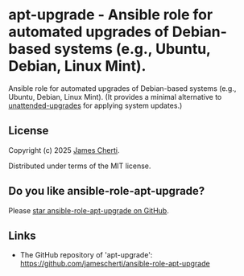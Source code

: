 # apt-upgrade - Ansible role for automated upgrades of Debian-based systems (e.g., Ubuntu, Debian, Linux Mint).

Ansible role for automated upgrades of Debian-based systems (e.g., Ubuntu, Debian, Linux Mint). (It provides a minimal alternative to [unattended-upgrades](https://wiki.debian.org/UnattendedUpgrades) for applying system updates.)

## License

Copyright (c) 2025 [James Cherti](https://www.jamescherti.com).

Distributed under terms of the MIT license.

## Do you like ansible-role-apt-upgrade?

Please [star ansible-role-apt-upgrade on GitHub](https://github.com/jamescherti/ansible-role-apt-upgrade).

## Links

- The GitHub repository of 'apt-upgrade': https://github.com/jamescherti/ansible-role-apt-upgrade
